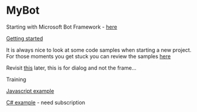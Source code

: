 # MyBot
Starting with Microsoft Bot Framework - [here](https://dev.botframework.com/)

[Getting started](https://docs.botframework.com/en-us/csharp/builder/sdkreference/)

It is always nice to look at some code samples when starting a new project. For those moments you get stuck you can review the samples [here](https://github.com/Microsoft/BotBuilder/tree/master/CSharp)


Revisit [this](https://docs.botframework.com/en-us/csharp/builder/sdkreference/dialogs.html) later, this is for dialog and not the frame...


Training

[Javascript example](https://mva.microsoft.com/en-US/training-courses/getting-started-with-bots-16759?l=2zTAb2HyC_3504668937)

[C# example](https://www.pluralsight.com/courses/microsoft-bot-framework-getting-started) - need subscription
